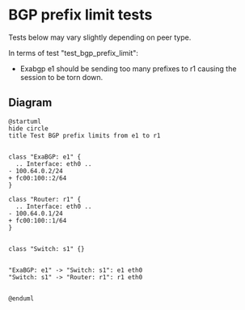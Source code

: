 # BGP prefix limit tests

Tests below may vary slightly depending on peer type.


In terms of test "test_bgp_prefix_limit":
  - Exabgp e1 should be sending too many prefixes to r1 causing the session to be torn down.


## Diagram

```plantuml
@startuml
hide circle
title Test BGP prefix limits from e1 to r1


class "ExaBGP: e1" {
  .. Interface: eth0 ..
- 100.64.0.2/24
+ fc00:100::2/64
}

class "Router: r1" {
  .. Interface: eth0 ..
- 100.64.0.1/24
+ fc00:100::1/64
}


class "Switch: s1" {}


"ExaBGP: e1" -> "Switch: s1": e1 eth0
"Switch: s1" -> "Router: r1": r1 eth0


@enduml
```
